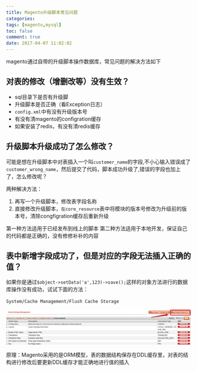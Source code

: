 ```yaml
---
title: Magento升级脚本常见问题
categories:
tags: [magento,mysql]
toc: false
comment: true
date: 2017-04-07 11:02:02
---
```





magento通过自带的升级脚本操作数据库，常见问题的解决方法如下



<!--more-->

## 对表的修改（增删改等）没有生效？
 - sql目录下是否有升级脚
 - 升级脚本是否正确（看Exception日志）
 - `config.xml`中有没有升级版本号
 - 有没有清magento的configration缓存
 - 如果安装了redis，有没有清redis缓存


## 升级脚本升级成功了怎么修改？
可能是想在升级脚本中对表插入一个叫`customer_name`的字段,不小心输入错误成了`customer_wrong_name`，然后提交了代码，脚本成功升级了,错误的字段也加上了，怎么修改呢？

两种解决方法：

 1. 再写一个升级脚本，修改表字段名称
 2. 直接修改升级脚本，`在core_resource`表中将模块的版本号修改为升级前的版本号，清除congfigration缓存后重新升级

 第一种方法适用于已经发布到线上的脚本
 第二种方法适用于本地开发，保证自己的代码都是正确的，没有修修补补的内容


## 表中新增字段成功了，但是对应的字段无法插入正确的值？
如果你是通过`$object->setData('a',123)->save();`这样的对象方法进行的数据库操作没有成功，试试下面的方法：

`System/Cache Management/Flush Cache Storage`

![20170407149153414619038.png](magento-set-up-sql-common-problems/20170407149153414619038.png)

原理：Magento采用的是ORM模型，表的数据结构保存在DDL缓存里，对表的结构进行修改后要更新DDL缓存才能正确地进行值的插入
